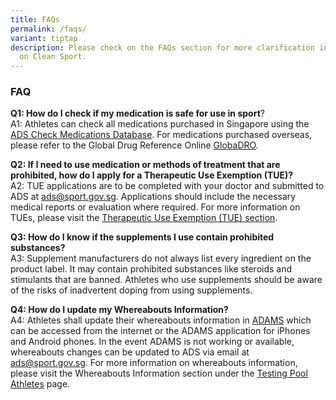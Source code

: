 ```yaml
---
title: FAQs
permalink: /faqs/
variant: tiptap
description: Please check on the FAQs section for more clarification in matters
  on Clean Sport.
---
```

<h3><strong>FAQ</strong></h3><p><strong>Q1: How do I check if my medication is safe for use in sport</strong>?<br>A1: Athletes can check all medications purchased in Singapore using the <a href="https://checkmedication.antidopingsingapore.gov.sg" rel="noopener noreferrer nofollow" target="_blank">ADS Check Medications Database</a>. For medications purchased overseas, please refer to the Global Drug Reference Online <a href="https://www.globaldro.com/Home" rel="noopener noreferrer nofollow" target="_blank"><u>GlobaDRO</u></a>.</p><p><strong>Q2: If I need to use medication or methods of treatment that are prohibited, how do I apply for a Therapeutic Use Exemption (TUE)?</strong><br>A2: TUE applications are to be completed with your doctor and submitted to ADS at <a href="mailto:ads@sport.gov.sg" rel="noopener noreferrer nofollow" target="_blank">ads@sport.gov.sg</a>. Applications should include the necessary medical reports or evaluation where required. For more information on TUEs, please visit the <a href="https://www.antidopingsingapore.gov.sg/tue/" rel="noopener noreferrer nofollow" target="_blank">Therapeutic Use Exemption (TUE) section</a>.</p><p><strong>Q3: How do I know if the supplements I use contain prohibited substances?</strong><br>A3: Supplement manufacturers do not always list every ingredient on the product label. It may contain prohibited substances like steroids and stimulants that are banned. Athletes who use supplements should be aware of the risks of inadvertent doping from using supplements.</p><p><strong>Q4: How do I update my Whereabouts Information?</strong><br>A4: Athletes shall update their whereabouts information in&nbsp;<a href="https://adams.wada-ama.org/adams/" rel="noopener noreferrer nofollow" target="_blank"><u>ADAMS</u></a>&nbsp;which can be accessed from the internet or the ADAMS application for iPhones and Android phones. In the event ADAMS is not working or available, whereabouts changes can be updated to ADS via email at <a href="mailto:ads@sport.gov.sg" rel="noopener noreferrer nofollow" target="_blank">ads@sport.gov.sg</a>. For more information on whereabouts information, please visit the Whereabouts Information section under the <a href="https://www.antidopingsingapore.gov.sg/testing-pool-athletes" rel="noopener noreferrer nofollow" target="_blank">Testing Pool Athletes</a> page.</p><p></p>